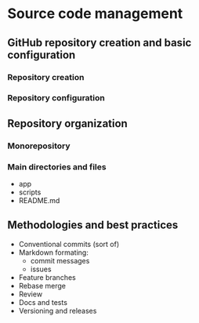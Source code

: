 # Source code management

## GitHub repository creation and basic configuration

### Repository creation

### Repository configuration

## Repository organization

### Monorepository

### Main directories and files

* app
* scripts
* README.md

## Methodologies and best practices

* Conventional commits (sort of)
* Markdown formating:
  * commit messages
  * issues
* Feature branches
* Rebase merge
* Review
* Docs and tests
* Versioning and releases
